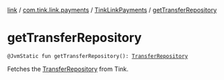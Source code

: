 [link](../../index.md) / [com.tink.link.payments](../index.md) / [TinkLinkPayments](index.md) / [getTransferRepository](./get-transfer-repository.md)

# getTransferRepository

`@JvmStatic fun getTransferRepository(): `[`TransferRepository`](../-transfer-repository/index.md)

Fetches the [TransferRepository](../-transfer-repository/index.md) from Tink.

